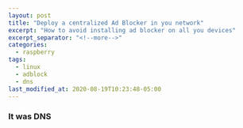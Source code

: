 ```yaml
---
layout: post
title: "Deploy a centralized Ad Blocker in you network"
excerpt: "How to avoid installing ad blocker on all you devices"
excerpt_separator: "<!--more-->"
categories:
  - raspberry
tags:
  - linux
  - adblock
  - dns
last_modified_at: 2020-08-19T10:23:48-05:00
---
```


### It was DNS